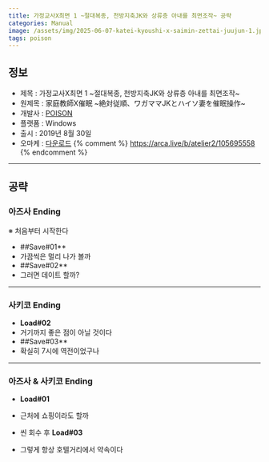 ```yaml
---
title: 가정교사X최면 1 ~절대복종, 천방지축JK와 상류층 아내를 최면조작~ 공략
categories: Manual
image: /assets/img/2025-06-07-katei-kyoushi-x-saimin-zettai-juujun-1.jpg
tags: poison
---
```


## 정보

* 제목 : 가정교사X최면 1 ~절대복종, 천방지축JK와 상류층 아내를 최면조작~
* 원제목 : 家庭教師X催眠 ~絶対従順、ワガママJKとハイソ妻を催眠操作~
* 개발사 : [POISON](/tags/poison)
* 플랫폼 : Windows
* 출시 : 2019년 8월 30일
* 오마케 : [다운로드](/assets/omake/katei-kyoushi-x-saimin-zettai-juujun.zip)
{% comment %}
https://arca.live/b/atelier2/105695558
{% endcomment %}

---

## 공략

### 아즈사 Ending

※ 처음부터 시작한다
* ##Save#01**
* 가끔씩은 멀리 나가 볼까
* ##Save#02**
* 그러면 데이트 할까?

---

### 사키코 Ending

* **Load#02**
* 거기까지 좋은 점이 아닐 것이다
* ##Save#03**
* 확실히 7시에 역전이었구나

---

### 아즈사 & 사키코 Ending

* **Load#01**
* 근처에 쇼핑이라도 할까

* 씬 회수 후 **Load#03**
* 그렇게 항상 호텔거리에서 약속이다
